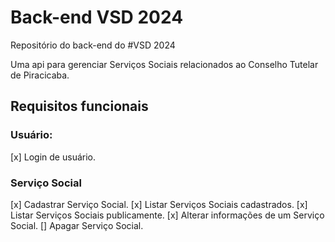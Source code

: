 # Back-end VSD 2024
Repositório do back-end do #VSD 2024

Uma api para gerenciar Serviços Sociais relacionados ao Conselho Tutelar de Piracicaba.

## Requisitos funcionais

### Usuário:

[x] Login de usuário.

### Serviço Social
[x] Cadastrar Serviço Social.
[x] Listar Serviços Sociais cadastrados.
[x] Listar Serviços Sociais publicamente.
[x] Alterar informações de um Serviço Social.
[] Apagar Serviço Social.